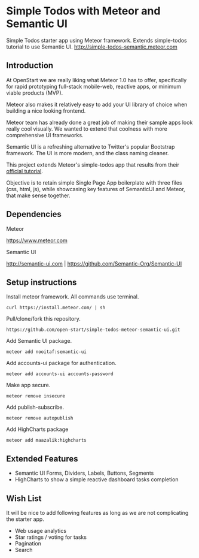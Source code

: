 # Simple Todos with Meteor and Semantic UI

Simple Todos starter app using Meteor framework. Extends simple-todos tutorial to use Semantic UI. http://simple-todos-semantic.meteor.com

## Introduction

At OpenStart we are really liking what Meteor 1.0 has to offer, specifically for rapid prototyping full-stack mobile-web, reactive apps, or minimum viable products (MVP).

Meteor also makes it relatively easy to add your UI library of choice when building a nice looking frontend.

Meteor team has already done a great job of making their sample apps look really cool visually. We wanted to extend that coolness with more comprehensive UI frameworks.

Semantic UI is a refreshing alternative to Twitter's popular Bootstrap framework. The UI is more modern, and the class naming cleaner.

This project extends Meteor's simple-todos app that results from their [official tutorial](https://www.meteor.com/install).

Objective is to retain simple Single Page App boilerplate with three files (css, html, js), while showcasing key features of SemanticUI and Meteor, that make sense together.

## Dependencies

Meteor

https://www.meteor.com

Semantic UI

http://semantic-ui.com | https://github.com/Semantic-Org/Semantic-UI

## Setup instructions

Install meteor framework. All commands use terminal.

```
curl https://install.meteor.com/ | sh
```

Pull/clone/fork this repository.

```
https://github.com/open-start/simple-todos-meteor-semantic-ui.git 
```

Add Semantic UI package.

```
meteor add nooitaf:semantic-ui
```

Add accounts-ui package for authentication.

```
meteor add accounts-ui accounts-password
```

Make app secure.

```
meteor remove insecure
```

Add publish-subscribe.

```
meteor remove autopublish
```

Add HighCharts package

```
meteor add maazalik:highcharts
```

## Extended Features

- Semantic UI Forms, Dividers, Labels, Buttons, Segments
- HighCharts to show a simple reactive dashboard tasks completion

## Wish List

It will be nice to add following features as long as we are not complicating the starter app.

- Web usage analytics
- Star ratings / voting for tasks
- Pagination
- Search
